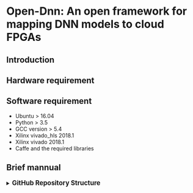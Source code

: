 # Open-Dnn: An open framework for mapping DNN models to cloud FPGAs

## Introduction

## Hardware requirement

## Software requirement
- Ubuntu > 16.04
- Python > 3.5
- GCC version > 5.4
- Xilinx vivado_hls 2018.1
- Xilinx vivado 2018.1
- Caffe and the required libraries

## Brief mannual

<details>
<summary><big><strong>GitHub Repository Structure</strong></big></summary>
```sh
CHaiDNN/
|
|-- LICENSE
|-- README.md
|-- netGenerator
|   |-- paramExtractor
|   |-- dse
|   `-- netGen
|-- scripts
|   |-- compile
|   |-- hls_impl
|   `-- mem_gen
|-- software
|   |-- local_acc
|   `-- cloud_acc
`-- fpga_cnn
    |-- src
    `-- testbench

```
</details>

## Run demos

<details>
<summary><strong>Using Pre-built demos</strong></summary>
<a name="Pre-built"></a>

</details>

<details>
<summary><strong>Customize demos</strong></summary>
<a name="From-source"></a>

</details>
